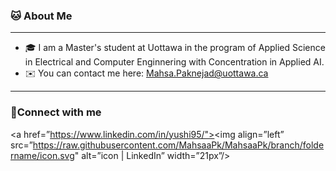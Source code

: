 ### 🐱 About Me 
____________________________________________
* 🎓 I am a Master's student at Uottawa in the program of Applied Science in Electrical and Computer Enginnering with Concentration in Applied AI.
* ✉️ You can contact me here: Mahsa.Paknejad@uottawa.ca

***
 ### 🤝Connect with me

<a href=”https://www.linkedin.com/in/yushi95/"><img align=”left” src=”https://raw.githubusercontent.com/MahsaaPk/MahsaaPk/branch/foldername/icon.svg" alt=”icon | LinkedIn” width=”21px”/></a>
